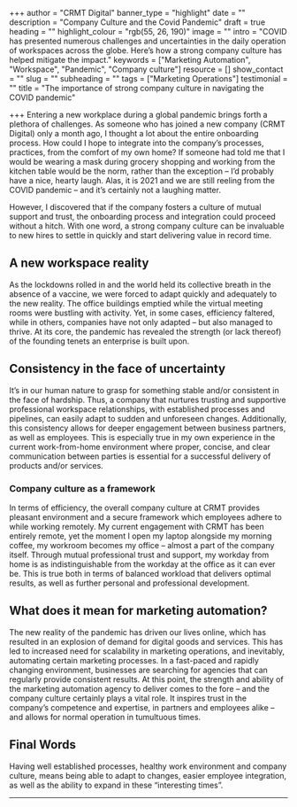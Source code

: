 +++
author = "CRMT Digital"
banner_type = "highlight"
date = ""
description = "Company Culture and the Covid Pandemic"
draft = true
heading = ""
highlight_colour = "rgb(55, 26, 190)"
image = ""
intro = "COVID has presented numerous challenges and uncertainties in the daily operation of workspaces across the globe. Here’s how a strong company culture has helped mitigate the impact."
keywords = ["Marketing Automation", "Workspace", "Pandemic", "Company culture"]
resource = []
show_contact = ""
slug = ""
subheading = ""
tags = ["Marketing Operations"]
testimonial = ""
title = "The importance of strong company culture in navigating the COVID pandemic"

+++
Entering a new workplace during a global pandemic brings forth a plethora of challenges. As someone who has joined a new company (CRMT Digital) only a month ago, I thought a lot about the entire onboarding process. How could I hope to integrate into the company’s processes, practices, from the comfort of my own home? If someone had told me that I would be wearing a mask during grocery shopping and working from the kitchen table would be the norm, rather than the exception – I’d probably have a nice, hearty laugh. Alas, it is 2021 and we are still reeling from the COVID pandemic – and it’s certainly not a laughing matter.

However, I discovered that if the company fosters a culture of mutual support and trust, the onboarding process and integration could proceed without a hitch. With one word, a strong company culture can be invaluable to new hires to settle in quickly and start delivering value in record time.

## A new workspace reality

As the lockdowns rolled in and the world held its collective breath in the absence of a vaccine, we were forced to adapt quickly and adequately to the new reality. The office buildings emptied while the virtual meeting rooms were bustling with activity. Yet, in some cases, efficiency faltered, while in others, companies have not only adapted – but also managed to thrive. At its core, the pandemic has revealed the strength (or lack thereof) of the founding tenets an enterprise is built upon.

## Consistency in the face of uncertainty

It’s in our human nature to grasp for something stable and/or consistent in the face of hardship. Thus, a company that nurtures trusting and supportive professional workspace relationships, with established processes and pipelines, can easily adapt to sudden and unforeseen changes. Additionally, this consistency allows for deeper engagement between business partners, as well as employees. This is especially true in my own experience in the current work-from-home environment where proper, concise, and clear communication between parties is essential for a successful delivery of products and/or services.

### Company culture as a framework

In terms of efficiency, the overall company culture at CRMT provides pleasant environment and a secure framework which employees adhere to while working remotely. My current engagement with CRMT has been entirely remote, yet the moment I open my laptop alongside my morning coffee, my workroom becomes my office – almost a part of the company itself. Through mutual professional trust and support, my workday from home is as indistinguishable from the workday at the office as it can ever be. This is true both in terms of balanced workload that delivers optimal results, as well as further personal and professional development.

## What does it mean for marketing automation?

The new reality of the pandemic has driven our lives online, which has resulted in an explosion of demand for digital goods and services. This has led to increased need for scalability in marketing operations, and inevitably, automating certain marketing processes. In a fast-paced and rapidly changing environment, businesses are searching for agencies that can regularly provide consistent results. At this point, the strength and ability of the marketing automation agency to deliver comes to the fore – and the company culture certainly plays a vital role. It inspires trust in the company’s competence and expertise, in partners and employees alike – and allows for normal operation in tumultuous times.

## Final Words

Having well established processes, healthy work environment and company culture, means being able to adapt to changes, easier employee integration, as well as the ability to expand in these “interesting times”.

***